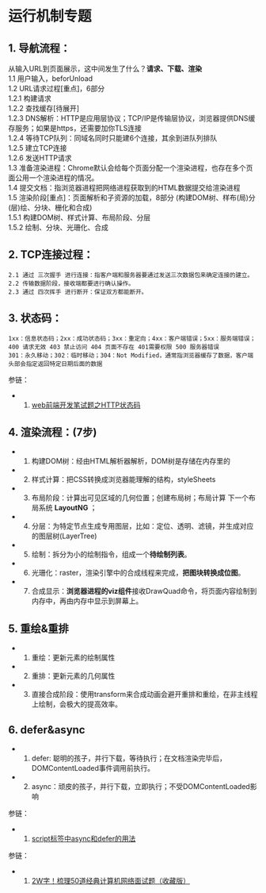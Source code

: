 # 运行机制专题
## 1. 导航流程：  
从输入URL到页面展示，这中间发生了什么？**请求、下载、渲染**  
1.1 用户输入，beforUnload  
1.2 URL请求过程[重点]，6部分  
    1.2.1 构建请求  
    1.2.2 查找缓存[待展开]  
    1.2.3 DNS解析：HTTP是应用层协议；TCP/IP是传输层协议，浏览器提供DNS缓存服务；如果是https，还需要加你TLS连接  
    1.2.4 等待TCP队列：同域名同时只能建6个连接，其余到进队列排队  
    1.2.5 建立TCP连接  
    1.2.6 发送HTTP请求  
1.3 准备渲染进程：Chrome默认会给每个页面分配一个渲染进程，也存在多个页面公用一个渲染进程的情况。  
1.4 提交文档：指浏览器进程把网络进程获取到的HTML数据提交给渲染进程  
1.5 渲染阶段[重点]：页面解析和子资源的加载，8部分  (构建DOM树、样布(局)分(层)绘、分块、栅化和合成)  
    1.5.1 构建DOM树、样式计算、布局阶段、分层  
    1.5.2 绘制、分块、光珊化、合成  

## 2. TCP连接过程：
    2.1 通过 三次握手 进行连接：指客户端和服务器要通过发送三次数据包来确定连接的建立。  
    2.2 传输数据阶段，接收端都要进行确认操作。  
    2.3 通过 四次挥手 进行断开：保证双方都能断开。 

## 3. 状态码： 
    1xx：信息状态码；2xx：成功状态码；3xx：重定向；4xx：客户端错误；5xx：服务端错误；  
    400 请求无效 403 禁止访问 404 页面不存在 401需要权限 500 服务器错误  
    301：永久移动；302：临时移动；304：Not Modified，通常指浏览器缓存了数据，客户端头部会指定返回特定日期后面的数据

参链：
* 1. [web前端开发笔试题之HTTP状态码](https://blog.csdn.net/ojbk_1627/article/details/101600911)

## 4. 渲染流程：(7步)
* 1. 构建DOM树：经由HTML解析器解析，DOM树是存储在内存里的  
* 2. 样式计算：把CSS转换成浏览器能理解的结构，styleSheets  
* 3. 布局阶段：计算出可见区域的几何位置；创建布局树；布局计算 下一个布局系统 **LayoutNG** ；  
* 4. 分层：为特定节点生成专用图层，比如：定位、透明、滤镜，并生成对应的图层树(LayerTree)  
* 5. 绘制：拆分为小的绘制指令，组成一个**待绘制列表**。  
* 6. 光珊化：raster，渲染引擎中的合成线程来完成，**把图块转换成位图**。  
* 7. 合成显示：**浏览器进程的viz组件**接收DrawQuad命令，将页面内容绘制到内存中，再由内存中显示到屏幕上。  

## 5. 重绘&重排
* 1. 重绘：更新元素的绘制属性
* 2. 重排：更新元素的几何属性  
* 3. 直接合成阶段：使用transform来合成动画会避开重排和重绘，在非主线程上绘制，会极大的提高效率。

## 6. defer&async
* 1. defer: 聪明的孩子，并行下载，等待执行；在文档渲染完毕后，DOMContentLoaded事件调用前执行。
* 2. async：顽皮的孩子，并行下载，立即执行；不受DOMContentLoaded影响

参链：
* 1. [script标签中async和defer的用法](https://www.php.cn/div-tutorial-380358.html)





参链：  
* 1. [2W字！梳理50道经典计算机网络面试题（收藏版）](https://mp.weixin.qq.com/s/ALrc9XkCcqW8BsLjR8EVKQ)